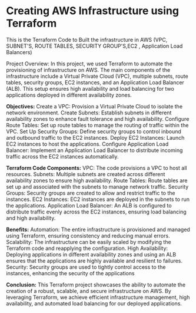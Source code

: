 # Creating AWS Infrastructure using Terraform

This is the Terraform Code to Built the infrastructure in AWS (VPC, SUBNET'S, ROUTE TABLES, SECURITY GROUP'S,EC2 , Application Load Balancers)

Project Overview:
In this project, we used Terraform to automate the provisioning of infrastructure on AWS. The main components of the infrastructure include a Virtual Private Cloud (VPC), multiple subnets, route tables, security groups, EC2 instances, and an Application Load Balancer (ALB). This setup ensures high availability and load balancing for two applications deployed in different availability zones.

**Objectives:**
Create a VPC: Provision a Virtual Private Cloud to isolate the network environment.
Create Subnets: Establish subnets in different availability zones to enhance fault tolerance and high availability.
Configure Route Tables: Set up route tables to manage the routing of traffic within the VPC.
Set Up Security Groups: Define security groups to control inbound and outbound traffic to the EC2 instances.
Deploy EC2 Instances: Launch EC2 instances to host the applications.
Configure Application Load Balancer: Implement an Application Load Balancer to distribute incoming traffic across the EC2 instances automatically.

**Terraform Code Components:**
VPC: The code provisions a VPC to host all resources.
Subnets: Multiple subnets are created across different availability zones to ensure high availability.
Route Tables: Route tables are set up and associated with the subnets to manage network traffic.
Security Groups: Security groups are created to allow and restrict traffic to the instances.
EC2 Instances: EC2 instances are deployed in the subnets to run the applications.
Application Load Balancer: An ALB is configured to distribute traffic evenly across the EC2 instances, ensuring load balancing and high availability.

**Benefits:**
Automation: The entire infrastructure is provisioned and managed using Terraform, ensuring consistency and reducing manual errors.
Scalability: The infrastructure can be easily scaled by modifying the Terraform code and reapplying the configuration.
High Availability: Deploying applications in different availability zones and using an ALB ensures that the applications are highly available and resilient to failures.
Security: Security groups are used to tightly control access to the instances, enhancing the security of the applications

**Conclusion:**
This Terraform project showcases the ability to automate the creation of a robust, scalable, and secure infrastructure on AWS. By leveraging Terraform, we achieve efficient infrastructure management, high availability, and automated load balancing for our deployed applications.

